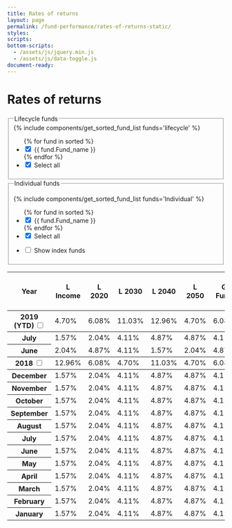 ```yaml
---
title: Rates of returns
layout: page
permalink: /fund-performance/rates-of-returns-static/
styles:
scripts:
bottom-scripts:
  - /assets/js/jquery.min.js
  - /assets/js/data-toggle.js
document-ready:
---
```


# Rates of returns

<!-- DEMO & PROGRAMMING PURPOSES ONLY -->

<!-- <section class="fund-selection">
  <fieldset class="usa-fieldset-inputs usa-sans lifecycle-funds">
    <legend>Lifecycle funds</legend>
    <ul class="usa-unstyled-list">
      <li>
        <input id="lincome" type="checkbox" name="lifecycle-funds" value="lincome" checked>
        <label for="lincome">L Income</label>
      </li>
      <li>
        <input id="l2020" type="checkbox" name="lifecycle-funds" value="l2020">
        <label for="l2020">L 2020</label>
      </li>
      <li>
        <input id="l2030" type="checkbox" name="lifecycle-funds" value="l2030">
        <label for="l2030">L 2030</label>
      </li>
      <li>
        <input id="l2040" type="checkbox" name="lifecycle-funds" value="l2040">
        <label for="l2040">L 2040</label>
      </li>
      <li>
        <input id="l2050" type="checkbox" name="lifecycle-funds" value="l2050">
        <label for="l2050">L 2050</label>
      </li>
      <li>
        <input id="select-all-lifecycle" type="checkbox" name="lifecycle-funds" value="select-all-lifecycle">
        <label for="select-all-lifecycle">Select all</label>
      </li>
    </ul>
  </fieldset>

  <fieldset class="usa-fieldset-inputs usa-sans individual-funds">
    <legend>Individual funds</legend>
    <ul class="usa-unstyled-list">
      <li>
        <input id="gfund" type="checkbox" name="individual-funds" value="gfund">
        <label for="gfund">G Fund</label>
      </li>
      <li>
        <input id="cfund" type="checkbox" name="individual-funds" value="cfund">
        <label for="cfund">C Fund</label>
      </li>
      <li>
        <input id="ffund" type="checkbox" name="individual-funds" value="ffund">
        <label for="ffund">F Fund</label>
      </li>
      <li>
        <input id="sfund" type="checkbox" name="individual-funds" value="sfund">
        <label for="sfund">S Fund</label>
      </li>
      <li>
        <input id="ifund" type="checkbox" name="individual-funds" value="ifund">
        <label for="ifund">I Fund</label>
      </li>
      <li>
      <input id="select-all-individual" type="checkbox" name="individual-funds" value="select-all-individual">
      <label for="select-all-individual">Select all</label>
      </li>
    </ul>
  </fieldset>
</section> -->

<!-- PROGRAMMED fieldset -->
<section class="fund-selection">
  <fieldset class="usa-fieldset-inputs usa-sans lifecycle-funds">
    <legend>Lifecycle funds</legend>
    {% include components/get_sorted_fund_list funds='lifecycle' %}
    <ul class="usa-unstyled-list">
      {% for fund in sorted %}  
      <li>
        <input id="{{ fund.Fund_name | replace: " ", "\___"}}" type="checkbox" name="rorCB"  checked
              onClick="toggleFund('{{chartName}}', '{{ fund.Fund_name | replace: " ", "\___"}}');">
        <label for="{{ fund.Fund_name | replace: " ", "\___"}}">{{ fund.Fund_name }}</label>
      </li>
      {% endfor %}
      <li>
        <input type="checkbox" name="rorCB" id="Lfunds" checked
              onClick="toggleFund('{{chartName}}', 'Lfunds');">
              <label for="Lfunds">Select all</label>
      </li>
    </ul>
  </fieldset>

<fieldset class="usa-fieldset-inputs usa-sans individual-funds">
  <legend>Individual funds</legend>

  {% include components/get_sorted_fund_list funds='Individual' %}
  <ul class="usa-unstyled-list">
  <!-- <ul class="usa-unstyled-list flex space-evenly"> -->
    {% for fund in sorted %}    
    <li>
      <input id="{{ fund.Fund_name | replace: " ", "\___"}}" type="checkbox" name="rorCB" checked
            onClick="toggleFund('{{chartName}}', '{{ fund.Fund_name | replace: " ", "\___"}}');">
      <label for="{{ fund.Fund_name | replace: " ", "\___"}}">{{ fund.Fund_name }}</label>
    </li>
    {% endfor %}
    <li>
      <input id="InvFunds" type="checkbox" name="rorCB" checked
            onClick="toggleFund('{{chartName}}', 'InvFunds');">
      <label for="InvFunds">Select all</label>
    </li>
  </ul>
  <ul class="usa-unstyled-list index-funds">
  <li>
    <input id="show-index-funds" type="checkbox" name="index-funds" value="">
    <label for="show-index-funds">Show <span data-term="Index Fund" class="js-glossary-toggle term term-end">index funds</span></label>
  </li>
  </ul>
</fieldset>
</section>

<!-- TABLE -->
<div class="usa-grid-full usa-layout-docs-main_content">
<div class="usa-width-one-whole">
<section class="share-price-table">
<div class="table-side-scroll">
<table>
<colgroup>
<col class="column-width">
</colgroup>
<thead>
<tr>
	<th scope="col">Year</th>
	<th scope="col" class="border-l-fund">L Income</th>
  <th scope="col" class="border-l-fund">L 2020</th>
  <th scope="col" class="border-l-fund">L 2030</th>
  <th scope="col" class="border-l-fund">L 2040</th>
  <th scope="col" class="border-l-fund">L 2050</th>
  <th scope="col" class="border-g-fund">G Fund</th>
  <th scope="col" class="border-f-fund">F Fund</th>
  <th scope="col" class="border-index-f">U.S. Agg Bond Index</th>
  <th scope="col" class="border-c-fund">C Fund</th>
  <th scope="col" class="border-index-c">S&P 500 Index</th>
  <th scope="col" class="border-s-fund">S Fund</th>
  <th scope="col" class="border-index-s">DJ U.S. Completion TSM Index</th>
  <th scope="col" class="border-i-fund">I Fund</th>
  <th scope="col" class="border-index-i">EAFE Index</th>
</tr>
</thead>
<tbody>
  <tbody class="annual-returns">
  	<tr>
  		<th scope="row">
  			<label for="year_2019">2019 (YTD)</label>
  			<input type="checkbox" name="year_2019" id="year_2019" data-toggle="toggle">
  		</th>
      <td>4.70%</td>
      <td>6.08%</td>
      <td>11.03%</td>
      <td>12.96%</td>
      <td>4.70%</td>
      <td>6.08%</td>
      <td>11.03%</td>
      <td>12.96%</td>
      <td>4.70%</td>
      <td>6.08%</td>
      <td>11.03%</td>
      <td>12.96%</td>
      <td>4.70%</td>
      <td>6.08%</td>
  	</tr>
  </tbody>
  <tbody class="monthly-returns hide">
  	<tr>
  		<th scope="row">July</th>
  		<td>1.57%</td>
  		<td>2.04%</td>
  		<td>4.11%</td>
  		<td>4.87%</td>
      <td>4.87%</td>
      <td>4.11%</td>
  		<td>1.57%</td>
  		<td>2.04%</td>
      <td>2.04%</td>
  		<td>4.11%</td>
  		<td>4.87%</td>
      <td>4.87%</td>
      <td>4.11%</td>
      <td>2.04%</td>
  	</tr>
  	<tr>
  		<th scope="row">June</th>
      <td>2.04%</td>
      <td>4.87%</td>
      <td>4.11%</td>
  		<td>1.57%</td>
  		<td>2.04%</td>
      <td>4.87%</td>
      <td>4.11%</td>
  		<td>1.57%</td>
  		<td>2.04%</td>
      <td>2.04%</td>
  		<td>4.11%</td>
  		<td>4.87%</td>
      <td>4.87%</td>
      <td>4.11%</td>
  	</tr>
  </tbody>
  <tbody class="annual-returns">
  	<tr>
  		<th scope="row">
  			<label for="year_2018">2018</label>
  			<input type="checkbox" name="year_2018" id="year_2018" data-toggle="toggle">
  		</th>
      <td>12.96%</td>
      <td>6.08%</td>
      <td>4.70%</td>
      <td>11.03%</td>
      <td>4.70%</td>
      <td>6.08%</td>
      <td>11.03%</td>
      <td>12.96%</td>
      <td>4.70%</td>
      <td>6.08%</td>
      <td>11.03%</td>
      <td>12.96%</td>
      <td>4.70%</td>
      <td>6.08%</td>
  	</tr>
  </tbody>
  <tbody class="monthly-returns hide">
  	<tr>
  		<th scope="row">December</th>
      <td>1.57%</td>
  		<td>2.04%</td>
  		<td>4.11%</td>
  		<td>4.87%</td>
      <td>4.87%</td>
      <td>4.11%</td>
  		<td>1.57%</td>
  		<td>2.04%</td>
      <td>2.04%</td>
  		<td>4.11%</td>
  		<td>4.87%</td>
      <td>4.87%</td>
      <td>4.11%</td>
      <td>2.04%</td>
  	</tr>
  	<tr>
  		<th scope="row">November</th>
  		<td>1.57%</td>
  		<td>2.04%</td>
  		<td>4.11%</td>
  		<td>4.87%</td>
      <td>4.87%</td>
      <td>4.11%</td>
  		<td>1.57%</td>
  		<td>2.04%</td>
      <td>2.04%</td>
  		<td>4.11%</td>
  		<td>4.87%</td>
      <td>4.87%</td>
      <td>4.11%</td>
      <td>2.04%</td>
  	</tr>
    <tr>
  		<th scope="row">October</th>
  		<td>1.57%</td>
  		<td>2.04%</td>
  		<td>4.11%</td>
  		<td>4.87%</td>
      <td>4.87%</td>
      <td>4.11%</td>
  		<td>1.57%</td>
  		<td>2.04%</td>
      <td>2.04%</td>
  		<td>4.11%</td>
  		<td>4.87%</td>
      <td>4.87%</td>
      <td>4.11%</td>
      <td>2.04%</td>
  	</tr>
  	<tr>
  		<th scope="row">September</th>
  		<td>1.57%</td>
  		<td>2.04%</td>
  		<td>4.11%</td>
  		<td>4.87%</td>
      <td>4.87%</td>
      <td>4.11%</td>
  		<td>1.57%</td>
  		<td>2.04%</td>
      <td>2.04%</td>
  		<td>4.11%</td>
  		<td>4.87%</td>
      <td>4.87%</td>
      <td>4.11%</td>
      <td>2.04%</td>
  	</tr>
  	<tr>
  		<th scope="row">August</th>
  		<td>1.57%</td>
  		<td>2.04%</td>
  		<td>4.11%</td>
  		<td>4.87%</td>
      <td>4.87%</td>
      <td>4.11%</td>
  		<td>1.57%</td>
  		<td>2.04%</td>
      <td>2.04%</td>
  		<td>4.11%</td>
  		<td>4.87%</td>
      <td>4.87%</td>
      <td>4.11%</td>
      <td>2.04%</td>
  	</tr>
    <tr>
  		<th scope="row">July</th>
  		<td>1.57%</td>
  		<td>2.04%</td>
  		<td>4.11%</td>
  		<td>4.87%</td>
      <td>4.87%</td>
      <td>4.11%</td>
  		<td>1.57%</td>
  		<td>2.04%</td>
      <td>2.04%</td>
  		<td>4.11%</td>
  		<td>4.87%</td>
      <td>4.87%</td>
      <td>4.11%</td>
      <td>2.04%</td>
  	</tr>
  	<tr>
  		<th scope="row">June</th>
  		<td>1.57%</td>
  		<td>2.04%</td>
  		<td>4.11%</td>
  		<td>4.87%</td>
      <td>4.87%</td>
      <td>4.11%</td>
  		<td>1.57%</td>
  		<td>2.04%</td>
      <td>2.04%</td>
  		<td>4.11%</td>
  		<td>4.87%</td>
      <td>4.87%</td>
      <td>4.11%</td>
      <td>2.04%</td>
  	</tr>
    <tr>
  		<th scope="row">May</th>
  		<td>1.57%</td>
  		<td>2.04%</td>
  		<td>4.11%</td>
  		<td>4.87%</td>
      <td>4.87%</td>
      <td>4.11%</td>
  		<td>1.57%</td>
  		<td>2.04%</td>
      <td>2.04%</td>
  		<td>4.11%</td>
  		<td>4.87%</td>
      <td>4.87%</td>
      <td>4.11%</td>
      <td>2.04%</td>
  	</tr>
  	<tr>
  		<th scope="row">April</th>
  		<td>1.57%</td>
  		<td>2.04%</td>
  		<td>4.11%</td>
  		<td>4.87%</td>
      <td>4.87%</td>
      <td>4.11%</td>
  		<td>1.57%</td>
  		<td>2.04%</td>
      <td>2.04%</td>
  		<td>4.11%</td>
  		<td>4.87%</td>
      <td>4.87%</td>
      <td>4.11%</td>
      <td>2.04%</td>
  	</tr>
  	<tr>
  		<th scope="row">March</th>
  		<td>1.57%</td>
  		<td>2.04%</td>
  		<td>4.11%</td>
  		<td>4.87%</td>
      <td>4.87%</td>
      <td>4.11%</td>
  		<td>1.57%</td>
  		<td>2.04%</td>
      <td>2.04%</td>
  		<td>4.11%</td>
  		<td>4.87%</td>
      <td>4.87%</td>
      <td>4.11%</td>
      <td>2.04%</td>
    </tr>
    <tr>
  		<th scope="row">February</th>
  		<td>1.57%</td>
  		<td>2.04%</td>
  		<td>4.11%</td>
  		<td>4.87%</td>
      <td>4.87%</td>
      <td>4.11%</td>
  		<td>1.57%</td>
  		<td>2.04%</td>
      <td>2.04%</td>
  		<td>4.11%</td>
  		<td>4.87%</td>
      <td>4.87%</td>
      <td>4.11%</td>
      <td>2.04%</td>
  	</tr>
  	<tr>
  		<th scope="row">January</th>
  		<td>1.57%</td>
  		<td>2.04%</td>
  		<td>4.11%</td>
  		<td>4.87%</td>
      <td>4.87%</td>
      <td>4.11%</td>
  		<td>1.57%</td>
  		<td>2.04%</td>
      <td>2.04%</td>
  		<td>4.11%</td>
  		<td>4.87%</td>
      <td>4.87%</td>
      <td>4.11%</td>
      <td>2.04%</td>
  	</tr>
  </tbody>
</tbody>
</table>
</div>
</section>
</div> <!-- END div.usa-width-one-whole -->
</div> <!-- END div.usa-grid-full -->
